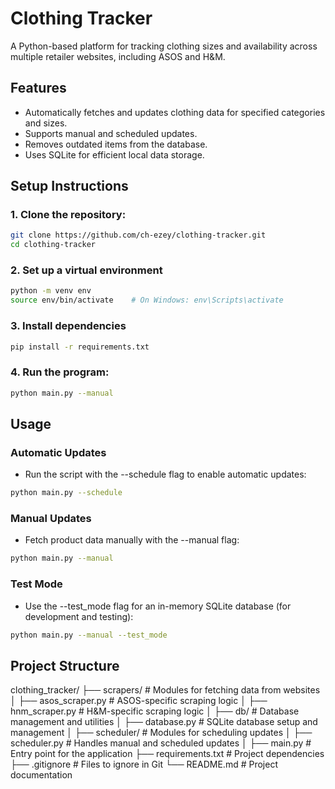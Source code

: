 # Clothing Tracker

A Python-based platform for tracking clothing sizes and availability across multiple retailer websites, including ASOS and H&M.

## Features

- Automatically fetches and updates clothing data for specified categories and sizes.
- Supports manual and scheduled updates.
- Removes outdated items from the database.
- Uses SQLite for efficient local data storage.

## Setup Instructions

### 1. Clone the repository:

```bash
git clone https://github.com/ch-ezey/clothing-tracker.git
cd clothing-tracker
```

### 2. Set up a virtual environment

```bash
python -m venv env
source env/bin/activate    # On Windows: env\Scripts\activate
```

### 3. Install dependencies

```bash
pip install -r requirements.txt
```

### 4. Run the program:

```bash
python main.py --manual
```

## Usage

### Automatic Updates

- Run the script with the --schedule flag to enable automatic updates:

```bash
python main.py --schedule
```

### Manual Updates

- Fetch product data manually with the --manual flag:

```bash
python main.py --manual
```

### Test Mode

- Use the --test_mode flag for an in-memory SQLite database (for development and testing):

```bash
python main.py --manual --test_mode
```

## Project Structure

clothing_tracker/
├── scrapers/                # Modules for fetching data from websites
│   ├── asos_scraper.py      # ASOS-specific scraping logic
│   ├── hnm_scraper.py       # H&M-specific scraping logic
│
├── db/                      # Database management and utilities
│   ├── database.py          # SQLite database setup and management
│
├── scheduler/               # Modules for scheduling updates
│   ├── scheduler.py         # Handles manual and scheduled updates
│
├── main.py                  # Entry point for the application
├── requirements.txt         # Project dependencies
├── .gitignore               # Files to ignore in Git
└── README.md                # Project documentation
